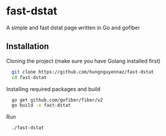 
# fast-dstat

A simple and fast dstat page written in Go and gofiber




## Installation

Cloning the project (make sure you have Golang installed first)

```bash
  git clone https://github.com/hungnguyennaz/fast-dstat
  cd fast-dstat
```
Installing required packages and build
```bash
  go get github.com/gofiber/fiber/v2
  go build -o fast-dstat
```
Run
```bash
  ./fast-dstat
```
